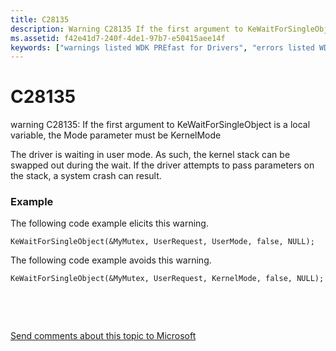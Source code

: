 ```yaml
---
title: C28135
description: Warning C28135 If the first argument to KeWaitForSingleObject is a local variable, the Mode parameter must be KernelMode.
ms.assetid: f42e41d7-240f-4de1-97b7-e50415aee14f
keywords: ["warnings listed WDK PREfast for Drivers", "errors listed WDK PREfast for Drivers"]
---
```


# C28135


warning C28135: If the first argument to KeWaitForSingleObject is a local variable, the Mode parameter must be KernelMode

The driver is waiting in user mode. As such, the kernel stack can be swapped out during the wait. If the driver attempts to pass parameters on the stack, a system crash can result.

### <span id="example"></span><span id="EXAMPLE"></span>Example

The following code example elicits this warning.

```
KeWaitForSingleObject(&MyMutex, UserRequest, UserMode, false, NULL);
```

The following code example avoids this warning.

```
KeWaitForSingleObject(&MyMutex, UserRequest, KernelMode, false, NULL);
```

 

 

[Send comments about this topic to Microsoft](mailto:wsddocfb@microsoft.com?subject=Documentation%20feedback%20[devtest\devtest]:%20C28135%20%20RELEASE:%20%2811/17/2016%29&body=%0A%0APRIVACY%20STATEMENT%0A%0AWe%20use%20your%20feedback%20to%20improve%20the%20documentation.%20We%20don't%20use%20your%20email%20address%20for%20any%20other%20purpose,%20and%20we'll%20remove%20your%20email%20address%20from%20our%20system%20after%20the%20issue%20that%20you're%20reporting%20is%20fixed.%20While%20we're%20working%20to%20fix%20this%20issue,%20we%20might%20send%20you%20an%20email%20message%20to%20ask%20for%20more%20info.%20Later,%20we%20might%20also%20send%20you%20an%20email%20message%20to%20let%20you%20know%20that%20we've%20addressed%20your%20feedback.%0A%0AFor%20more%20info%20about%20Microsoft's%20privacy%20policy,%20see%20http://privacy.microsoft.com/default.aspx. "Send comments about this topic to Microsoft")




